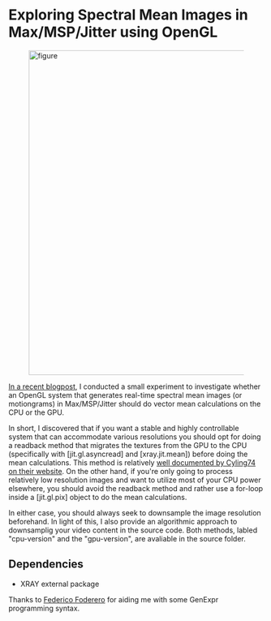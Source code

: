 # Exploring Spectral Mean Images in Max/MSP/Jitter using OpenGL

<figure style="float: none">
   <img src="figure.gif" alt="figure"
   title="figure" width="640" />
   <figcaption></figcaption>
</figure>

[In a recent blogpost](https://aleksandertidemann.github.io/general/2020/08/04/exploring-spectral-mean-images.html), I conducted a small experiment to investigate whether an OpenGL system that generates real-time spectral mean images (or motiongrams) in Max/MSP/Jitter should do vector mean calculations on the CPU or the GPU. 

In short, I discovered that if you want a stable and highly controllable system that can accommodate various resolutions you should opt for doing a readback method that migrates the textures from the GPU to the CPU (specifically with [jit.gl.asyncread] and [xray.jit.mean]) before doing the mean calculations. This method is relatively [well documented by Cyling74 on their website](https://cycling74.com/tutorials/best-practices-in-jitter-part-1). On the other hand, if you're only going to process relatively low resolution images and want to utilize most of your CPU power elsewhere, you should avoid the readback method and rather use a for-loop inside a [jit.gl.pix] object to do the mean calculations.

In either case, you should always seek to downsample the image resolution beforehand. In light of this, I also provide an algorithmic approach to downsamplig your video content in the source code.  Both methods, labled "cpu-version" and the "gpu-version", are avaliable in the source folder.


## Dependencies
* XRAY external package

Thanks to [Federico Foderero](https://www.federicofoderaro.com/) for aiding me with some GenExpr programming syntax. 
